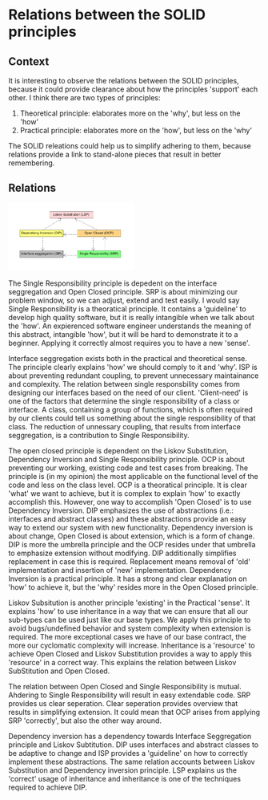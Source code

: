 # Relations between the SOLID principles

## Context
It is interesting to observe the relations between the SOLID principles, because it could provide clearance about how the principles 'support' each other. I think there are two types of principles:
1. Theoretical principle: elaborates more on the 'why', but less on the 'how' 
2. Practical principle: elaborates more on the 'how', but less on the 'why'

The SOLID releations could help us to simplify adhering to them, because relations provide a link to stand-alone pieces that result in better remembering. 

## Relations

<img src=Relations.png width=50% height=50%>

<p> The Single Responsibility principle is depedent on the interface seggregation and Open Closed principle. SRP is about minimizing our problem window, so we can adjust, extend and test easily. I would say Single Responsibility is a theoratical principle. It contains a 'guideline' to develop high quality software, but it is really intangible when we talk about the 'how'. An expierenced software engineer understands the meaning of this abstract, intangible 'how', but it will be hard to demonstrate it to a beginner. Applying it correctly almost requires you to have a new 'sense'. </p> 
<p> Interface seggregation exists both in the practical and theoretical sense. The principle clearly explains 'how' we should comply to it and 'why'. ISP is about preventing redundant coupling, to prevent unnecessary maintainance and complexity. The relation between single responsbility comes from designing our interfaces based on the need of our client. 'Client-need' is one of the factors that determine the single responsibility of a class or interface. A class, containing a group of functions, which is often required by our clients could tell us something about the single responsibility of that class. The reduction of unnessary coupling, that results from interface seggregation, is a contribution to Single Responsibility.</p> 
<p> The open closed principle is dependent on the Liskov Substitution, Dependency Inversion and Single Responsibility principle. OCP is about preventing our working, existing code and test cases from breaking. The principle is (in my opinion) the most applicable on the functional level of the code and less on the class level. OCP is a theoratical principle. It is clear 'what' we want to achieve, but it is complex to explain 'how' to exactly accomplish this. However, one way to accomplish 'Open Closed' is to use Dependency Inversion. DIP emphasizes the use of abstractions (i.e.: interfaces and abstract classes) and these abstractions provide an easy way to extend our system with new functionality. Dependency inversion is about change, Open Closed is about extension, which is a form of change. DIP is more the umbrella principle and the OCP resides under that umbrella to emphasize extension without modifying. DIP additionally simplifies replacement in case this is required. Replacement means removal of 'old' implementation and insertion of 'new' implementation. Dependency Inversion is a practical principle. It has a strong and clear explanation on 'how' to achieve it, but the 'why' resides more in the Open Closed principle.</p>
<p> Liskov Subsitution is another principle 'existing' in the Practical 'sense'. It explains 'how' to use inheritance in a way that we can ensure that all our sub-types can be used just like our base types. We apply this principle to avoid bugs/undefined behavior and system complexity when extension is required. The more exceptional cases we have of our base contract, the more our cyclomatic complexity will increase. Inheritance is a 'resource' to achieve Open Closed and Liskov Substitution provides a way to apply this 'resource' in a correct way. This explains the relation between Liskov SubStitution and Open Closed.</p>
<p>The relation between Open Closed and Single Responsibility is mutual. Ahdering to Single Responsibility will result in easy extendable code. SRP provides us clear seperation. Clear seperation provides overview that results in simplifying extension. It could mean that OCP arises from applying SRP 'correctly', but also the other way around.</p>
<p>Dependency inversion has a dependency towards Interface Seggregation principle and Liskov Subtitution. DIP uses interfaces and abstract classes to be adaptive to change and ISP provides a 'guideline' on how to correctly implement these abstractions. The same relation accounts between Liskov Substitution and Dependency inversion principle. LSP explains us the 'correct' usage of inheritance and inheritance is one of the techniques required to achieve DIP. </p> 